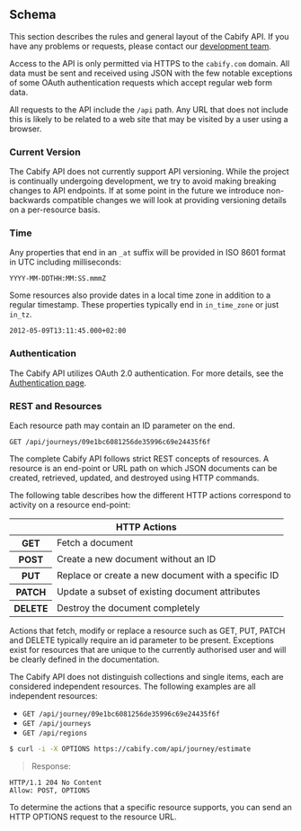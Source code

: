 ## Schema

This section describes the rules and general layout of the Cabify API. If you have any problems or requests, please contact our [development team](mailto:dev@cabify.com).

Access to the API is only permitted via HTTPS to the `cabify.com` domain. All data must be sent and received using JSON with the few notable exceptions of some OAuth authentication requests which accept regular web form data.

All requests to the API include the `/api` path. Any URL that does not include this is likely to be related to a web site that may be visited by a user using a browser.

### Current Version

The Cabify API does not currently support API versioning. While the project is continually undergoing development, we try to avoid making breaking changes to API endpoints. If at some point in the future we introduce non-backwards compatible changes we will look at providing versioning details on a per-resource basis.

### Time

Any properties that end in an `_at` suffix will be provided in ISO 8601 format in UTC including milliseconds:

`YYYY-MM-DDTHH:MM:SS.mmmZ`

Some resources also provide dates in a local time zone in addition to a regular timestamp. These properties typically end in `in_time_zone` or just `in_tz`.

`2012-05-09T13:11:45.000+02:00`

### Authentication

The Cabify API utilizes OAuth 2.0 authentication. For more details, see the [Authentication page](authentication.html).

### REST and Resources

Each resource path may contain an ID parameter on the end.

`GET /api/journeys/09e1bc6081256de35996c69e24435f6f`

The complete Cabify API follows strict REST concepts of resources. A resource is an end-point or URL path on which JSON documents can be created, retrieved, updated, and destroyed using HTTP commands.

The following table describes how the different HTTP actions correspond to activity on a resource end-point:

<table class="vertical">
  <thead>
    <tr><th colspan="2">HTTP Actions</th></tr>
  </thead>
  <tbody>
    <tr>
      <th>GET</th><td>Fetch a document</td>
    </tr>
    <tr>
      <th>POST</th><td>Create a new document without an ID</td>
    </tr>
    <tr>
      <th>PUT</th><td>Replace or create a new document with a specific ID</td>
    </tr>
    <tr>
      <th>PATCH</th><td>Update a subset of existing document attributes</td>
    </tr>
    <tr>
      <th>DELETE</th><td>Destroy the document completely</td>
    </tr>
  </tbody>
</table>

Actions that fetch, modify or replace a resource such as GET, PUT, PATCH and DELETE typically require an id parameter to be present. Exceptions exist for resources that are unique to the currently authorised user and will be clearly defined in the documentation.

The Cabify API does not distinguish collections and single items, each are considered independent resources. The following examples are all independent resources:

- `GET /api/journey/09e1bc6081256de35996c69e24435f6f`
- `GET /api/journeys`
- `GET /api/regions`

~~~bash
$ curl -i -X OPTIONS https://cabify.com/api/journey/estimate
~~~

> Response:

~~~
HTTP/1.1 204 No Content
Allow: POST, OPTIONS
~~~

To determine the actions that a specific resource supports, you can send an HTTP OPTIONS request to the resource URL.

